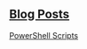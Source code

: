 [Blog Posts](https://ckwinst.github.io/)
---
[PowerShell Scripts](https://github.com/ckwinst/MSSA-Portfolio/tree/main/PowerShell-Portfolio/PowerShell-Scripts)
